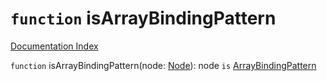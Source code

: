 # `function` isArrayBindingPattern

[Documentation Index](../README.md)

`function` isArrayBindingPattern(node: [Node](../interface.Node/README.md)): node `is` [ArrayBindingPattern](../interface.ArrayBindingPattern/README.md)
